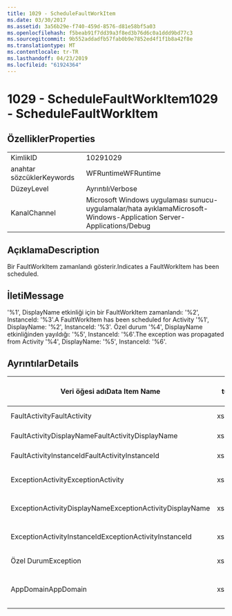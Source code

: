 ```yaml
---
title: 1029 - ScheduleFaultWorkItem
ms.date: 03/30/2017
ms.assetid: 3a56b29e-f740-459d-8576-d81e58bf5a03
ms.openlocfilehash: f5beab91f7dd39a3f8ed3b76d6c0a1ddd9bd77c3
ms.sourcegitcommit: 9b552addadfb57fab0b9e7852ed4f1f1b8a42f8e
ms.translationtype: MT
ms.contentlocale: tr-TR
ms.lasthandoff: 04/23/2019
ms.locfileid: "61924364"
---
```

# <a name="1029---schedulefaultworkitem"></a><span data-ttu-id="a3076-102">1029 - ScheduleFaultWorkItem</span><span class="sxs-lookup"><span data-stu-id="a3076-102">1029 - ScheduleFaultWorkItem</span></span>
## <a name="properties"></a><span data-ttu-id="a3076-103">Özellikler</span><span class="sxs-lookup"><span data-stu-id="a3076-103">Properties</span></span>  
  
|||  
|-|-|  
|<span data-ttu-id="a3076-104">Kimlik</span><span class="sxs-lookup"><span data-stu-id="a3076-104">ID</span></span>|<span data-ttu-id="a3076-105">1029</span><span class="sxs-lookup"><span data-stu-id="a3076-105">1029</span></span>|  
|<span data-ttu-id="a3076-106">anahtar sözcükler</span><span class="sxs-lookup"><span data-stu-id="a3076-106">Keywords</span></span>|<span data-ttu-id="a3076-107">WFRuntime</span><span class="sxs-lookup"><span data-stu-id="a3076-107">WFRuntime</span></span>|  
|<span data-ttu-id="a3076-108">Düzey</span><span class="sxs-lookup"><span data-stu-id="a3076-108">Level</span></span>|<span data-ttu-id="a3076-109">Ayrıntılı</span><span class="sxs-lookup"><span data-stu-id="a3076-109">Verbose</span></span>|  
|<span data-ttu-id="a3076-110">Kanal</span><span class="sxs-lookup"><span data-stu-id="a3076-110">Channel</span></span>|<span data-ttu-id="a3076-111">Microsoft Windows uygulaması sunucu-uygulamalar/hata ayıklama</span><span class="sxs-lookup"><span data-stu-id="a3076-111">Microsoft-Windows-Application Server-Applications/Debug</span></span>|  
  
## <a name="description"></a><span data-ttu-id="a3076-112">Açıklama</span><span class="sxs-lookup"><span data-stu-id="a3076-112">Description</span></span>  
 <span data-ttu-id="a3076-113">Bir FaultWorkItem zamanlandı gösterir.</span><span class="sxs-lookup"><span data-stu-id="a3076-113">Indicates a FaultWorkItem has been scheduled.</span></span>  
  
## <a name="message"></a><span data-ttu-id="a3076-114">İleti</span><span class="sxs-lookup"><span data-stu-id="a3076-114">Message</span></span>  
 <span data-ttu-id="a3076-115">'%1', DisplayName etkinliği için bir FaultWorkItem zamanlandı: '%2', InstanceId: '%3'.</span><span class="sxs-lookup"><span data-stu-id="a3076-115">A FaultWorkItem has been scheduled for Activity '%1', DisplayName: '%2', InstanceId: '%3'.</span></span>  <span data-ttu-id="a3076-116">Özel durum '%4', DisplayName etkinliğinden yayıldığı: '%5', InstanceId: '%6'.</span><span class="sxs-lookup"><span data-stu-id="a3076-116">The exception was propagated from Activity '%4', DisplayName: '%5', InstanceId: '%6'.</span></span>  
  
## <a name="details"></a><span data-ttu-id="a3076-117">Ayrıntılar</span><span class="sxs-lookup"><span data-stu-id="a3076-117">Details</span></span>  
  
|<span data-ttu-id="a3076-118">Veri öğesi adı</span><span class="sxs-lookup"><span data-stu-id="a3076-118">Data Item Name</span></span>|<span data-ttu-id="a3076-119">Veri öğesi türü</span><span class="sxs-lookup"><span data-stu-id="a3076-119">Data Item Type</span></span>|<span data-ttu-id="a3076-120">Açıklama</span><span class="sxs-lookup"><span data-stu-id="a3076-120">Description</span></span>|  
|--------------------|--------------------|-----------------|  
|<span data-ttu-id="a3076-121">FaultActivity</span><span class="sxs-lookup"><span data-stu-id="a3076-121">FaultActivity</span></span>|<span data-ttu-id="a3076-122">xs:string</span><span class="sxs-lookup"><span data-stu-id="a3076-122">xs:string</span></span>|<span data-ttu-id="a3076-123">Hata etkinlik türü adı.</span><span class="sxs-lookup"><span data-stu-id="a3076-123">The type name of the fault activity.</span></span>|  
|<span data-ttu-id="a3076-124">FaultActivityDisplayName</span><span class="sxs-lookup"><span data-stu-id="a3076-124">FaultActivityDisplayName</span></span>|<span data-ttu-id="a3076-125">xs:string</span><span class="sxs-lookup"><span data-stu-id="a3076-125">xs:string</span></span>|<span data-ttu-id="a3076-126">Hata etkinliğin görünen adı.</span><span class="sxs-lookup"><span data-stu-id="a3076-126">The display name of the fault activity.</span></span>|  
|<span data-ttu-id="a3076-127">FaultActivityInstanceId</span><span class="sxs-lookup"><span data-stu-id="a3076-127">FaultActivityInstanceId</span></span>|<span data-ttu-id="a3076-128">xs:string</span><span class="sxs-lookup"><span data-stu-id="a3076-128">xs:string</span></span>|<span data-ttu-id="a3076-129">Hata etkinliği örneği kimliği.</span><span class="sxs-lookup"><span data-stu-id="a3076-129">The instance id of the fault activity.</span></span>|  
|<span data-ttu-id="a3076-130">ExceptionActivity</span><span class="sxs-lookup"><span data-stu-id="a3076-130">ExceptionActivity</span></span>|<span data-ttu-id="a3076-131">xs:string</span><span class="sxs-lookup"><span data-stu-id="a3076-131">xs:string</span></span>|<span data-ttu-id="a3076-132">Özel durum oluşturdu etkinlik türü adı.</span><span class="sxs-lookup"><span data-stu-id="a3076-132">The type name of the activity that threw the exception.</span></span>|  
|<span data-ttu-id="a3076-133">ExceptionActivityDisplayName</span><span class="sxs-lookup"><span data-stu-id="a3076-133">ExceptionActivityDisplayName</span></span>|<span data-ttu-id="a3076-134">xs:string</span><span class="sxs-lookup"><span data-stu-id="a3076-134">xs:string</span></span>|<span data-ttu-id="a3076-135">Özel durum oluşturan etkinliğin görünen adı.</span><span class="sxs-lookup"><span data-stu-id="a3076-135">The display name of the activity that threw the exception.</span></span>|  
|<span data-ttu-id="a3076-136">ExceptionActivityInstanceId</span><span class="sxs-lookup"><span data-stu-id="a3076-136">ExceptionActivityInstanceId</span></span>|<span data-ttu-id="a3076-137">xs:string</span><span class="sxs-lookup"><span data-stu-id="a3076-137">xs:string</span></span>|<span data-ttu-id="a3076-138">Örnek kimliği etkinliğin özel durum oluşturdu.</span><span class="sxs-lookup"><span data-stu-id="a3076-138">The instance id of the activity that threw the exception.</span></span>|  
|<span data-ttu-id="a3076-139">Özel Durum</span><span class="sxs-lookup"><span data-stu-id="a3076-139">Exception</span></span>|<span data-ttu-id="a3076-140">xs:string</span><span class="sxs-lookup"><span data-stu-id="a3076-140">xs:string</span></span>|<span data-ttu-id="a3076-141">Özel durum için özel durum ayrıntıları</span><span class="sxs-lookup"><span data-stu-id="a3076-141">The exception details for the exception</span></span>|  
|<span data-ttu-id="a3076-142">AppDomain</span><span class="sxs-lookup"><span data-stu-id="a3076-142">AppDomain</span></span>|<span data-ttu-id="a3076-143">xs:string</span><span class="sxs-lookup"><span data-stu-id="a3076-143">xs:string</span></span>|<span data-ttu-id="a3076-144">AppDomain.CurrentDomain.FriendlyName tarafından döndürülen dize.</span><span class="sxs-lookup"><span data-stu-id="a3076-144">The string returned by AppDomain.CurrentDomain.FriendlyName.</span></span>|
